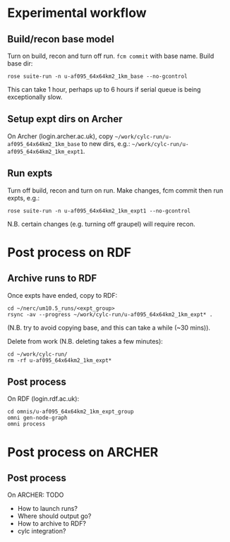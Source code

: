 Experimental workflow
=====================

Build/recon base model
----------------------

Turn on build, recon and turn off run. `fcm commit` with base name. Build base dir:

    rose suite-run -n u-af095_64x64km2_1km_base --no-gcontrol

This can take 1 hour, perhaps up to 6 hours if serial queue is being exceptionally slow.

Setup expt dirs on Archer
-------------------------

On Archer (login.archer.ac.uk), copy `~/work/cylc-run/u-af095_64x64km2_1km_base` to new dirs, e.g.:
`~/work/cylc-run/u-af095_64x64km2_1km_expt1`.

Run expts
---------

Turn off build, recon and turn on run. Make changes, fcm commit then run expts, e.g.:

    rose suite-run -n u-af095_64x64km2_1km_expt1 --no-gcontrol

N.B. certain changes (e.g. turning off graupel) will require recon.

Post process on RDF
===================

Archive runs to RDF
-------------------

Once expts have ended, copy to RDF:

    cd ~/nerc/um10.5_runs/<expt_group>
    rsync -av --progress ~/work/cylc-run/u-af095_64x64km2_1km_expt* .

(N.B. try to avoid copying base, and this can take a while (~30 mins)).

Delete from work (N.B. deleting takes a few minutes):

    cd ~/work/cylc-run/
    rm -rf u-af095_64x64km2_1km_expt*

Post process
------------

On RDF (login.rdf.ac.uk):

    cd omnis/u-af095_64x64km2_1km_expt_group
    omni gen-node-graph
    omni process

Post process on ARCHER
======================

Post process
------------

On ARCHER: TODO

* How to launch runs?
* Where should output go?
* How to archive to RDF?
* cylc integration?
